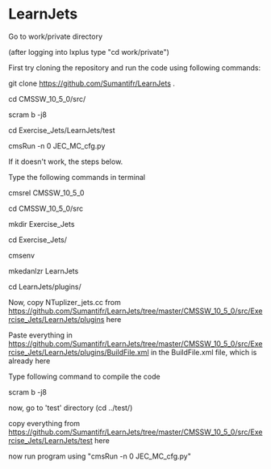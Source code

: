 # LearnJets
Go to work/private directory

(after logging into lxplus type "cd work/private")

First try cloning the repository and run the code using following commands:

git clone https://github.com/Sumantifr/LearnJets .

cd CMSSW_10_5_0/src/

scram b -j8

cd Exercise_Jets/LearnJets/test

cmsRun -n 0 JEC_MC_cfg.py

If it doesn't work, the steps below.

Type the following commands in terminal

cmsrel CMSSW_10_5_0

cd CMSSW_10_5_0/src

mkdir Exercise_Jets

cd Exercise_Jets/

cmsenv

mkedanlzr LearnJets

cd LearnJets/plugins/

Now, copy NTuplizer_jets.cc from https://github.com/Sumantifr/LearnJets/tree/master/CMSSW_10_5_0/src/Exercise_Jets/LearnJets/plugins here

Paste everything in https://github.com/Sumantifr/LearnJets/tree/master/CMSSW_10_5_0/src/Exercise_Jets/LearnJets/plugins/BuildFile.xml  in the BuildFile.xml file, which is already here

Type following command to compile the code

scram b -j8

now, go to 'test' directory (cd ../test/)

copy everything from https://github.com/Sumantifr/LearnJets/tree/master/CMSSW_10_5_0/src/Exercise_Jets/LearnJets/test here

now run program using "cmsRun -n 0 JEC_MC_cfg.py"
